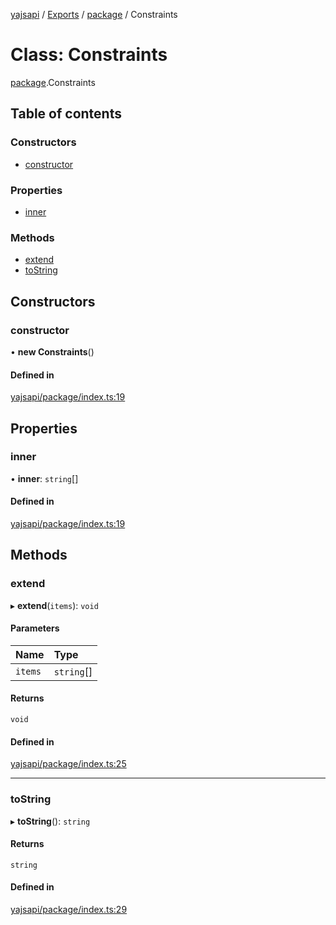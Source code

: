 [yajsapi](../README.md) / [Exports](../modules.md) / [package](../modules/package.md) / Constraints

# Class: Constraints

[package](../modules/package.md).Constraints

## Table of contents

### Constructors

- [constructor](package.constraints.md#constructor)

### Properties

- [inner](package.constraints.md#inner)

### Methods

- [extend](package.constraints.md#extend)
- [toString](package.constraints.md#tostring)

## Constructors

### constructor

• **new Constraints**()

#### Defined in

[yajsapi/package/index.ts:19](https://github.com/golemfactory/yajsapi/blob/8f42a91/yajsapi/package/index.ts#L19)

## Properties

### inner

• **inner**: `string`[]

#### Defined in

[yajsapi/package/index.ts:19](https://github.com/golemfactory/yajsapi/blob/8f42a91/yajsapi/package/index.ts#L19)

## Methods

### extend

▸ **extend**(`items`): `void`

#### Parameters

| Name | Type |
| :------ | :------ |
| `items` | `string`[] |

#### Returns

`void`

#### Defined in

[yajsapi/package/index.ts:25](https://github.com/golemfactory/yajsapi/blob/8f42a91/yajsapi/package/index.ts#L25)

___

### toString

▸ **toString**(): `string`

#### Returns

`string`

#### Defined in

[yajsapi/package/index.ts:29](https://github.com/golemfactory/yajsapi/blob/8f42a91/yajsapi/package/index.ts#L29)
